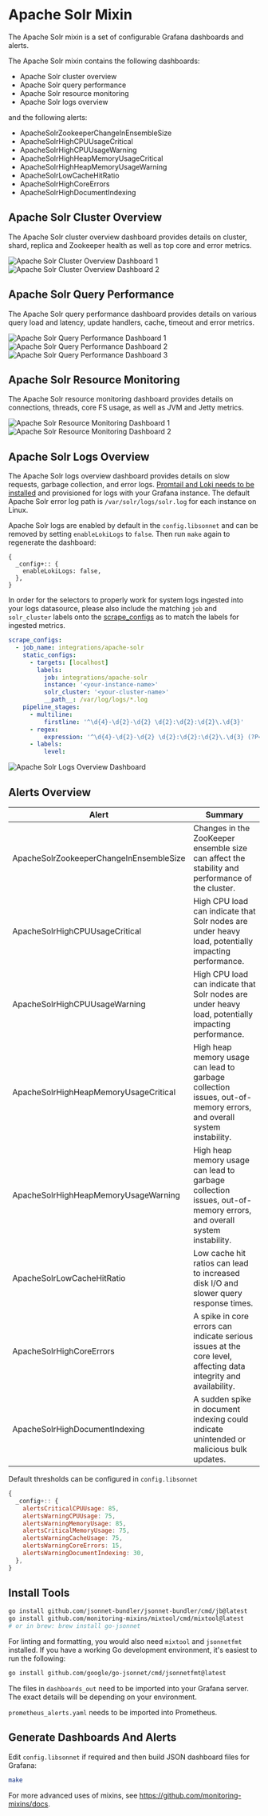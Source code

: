 # Apache Solr Mixin

The Apache Solr mixin is a set of configurable Grafana dashboards and alerts.

The Apache Solr mixin contains the following dashboards:

- Apache Solr cluster overview
- Apache Solr query performance
- Apache Solr resource monitoring
- Apache Solr logs overview

and the following alerts:

- ApacheSolrZookeeperChangeInEnsembleSize
- ApacheSolrHighCPUUsageCritical
- ApacheSolrHighCPUUsageWarning
- ApacheSolrHighHeapMemoryUsageCritical
- ApacheSolrHighHeapMemoryUsageWarning
- ApacheSolrLowCacheHitRatio
- ApacheSolrHighCoreErrors
- ApacheSolrHighDocumentIndexing

## Apache Solr Cluster Overview

The Apache Solr cluster overview dashboard provides details on cluster, shard, replica and Zookeeper health as well as top core and error metrics.

![Apache Solr Cluster Overview Dashboard 1](https://storage.googleapis.com/grafanalabs-integration-assets/apache-solr/screenshots/apache-solr-cluster-1.png)
![Apache Solr Cluster Overview Dashboard 2](https://storage.googleapis.com/grafanalabs-integration-assets/apache-solr/screenshots/apache-solr-cluster-2.png)

## Apache Solr Query Performance

The Apache Solr query performance dashboard provides details on various query load and latency, update handlers, cache, timeout and error metrics.

![Apache Solr Query Performance Dashboard 1](https://storage.googleapis.com/grafanalabs-integration-assets/apache-solr/screenshots/apache-solr-query-performance-1.png)
![Apache Solr Query Performance Dashboard 2](https://storage.googleapis.com/grafanalabs-integration-assets/apache-solr/screenshots/apache-solr-query-performance-2.png)
![Apache Solr Query Performance Dashboard 3](https://storage.googleapis.com/grafanalabs-integration-assets/apache-solr/screenshots/apache-solr-query-performance-3.png)

## Apache Solr Resource Monitoring

The Apache Solr resource monitoring dashboard provides details on connections, threads, core FS usage, as well as JVM and Jetty metrics.

![Apache Solr Resource Monitoring Dashboard 1](https://storage.googleapis.com/grafanalabs-integration-assets/apache-solr/screenshots/apache-solr-resource-monitoring-1.png)
![Apache Solr Resource Monitoring Dashboard 2](https://storage.googleapis.com/grafanalabs-integration-assets/apache-solr/screenshots/apache-solr-resource-monitoring-2.png)

## Apache Solr Logs Overview

The Apache Solr logs overview dashboard provides details on slow requests, garbage collection, and error logs. [Promtail and Loki needs to be installed](https://grafana.com/docs/loki/latest/installation/) and provisioned for logs with your Grafana instance. The default Apache Solr error log path is `/var/solr/logs/solr.log` for each instance on Linux.

Apache Solr logs are enabled by default in the `config.libsonnet` and can be removed by setting `enableLokiLogs` to `false`. Then run `make` again to regenerate the dashboard:

```
{
  _config+:: {
    enableLokiLogs: false,
  },
}
```

In order for the selectors to properly work for system logs ingested into your logs datasource, please also include the matching `job` and `solr_cluster` labels onto the [scrape_configs](https://grafana.com/docs/loki/latest/clients/promtail/configuration/#scrape_configs) as to match the labels for ingested metrics.

```yaml
scrape_configs:
  - job_name: integrations/apache-solr
    static_configs:
      - targets: [localhost]
        labels:
          job: integrations/apache-solr
          instance: '<your-instance-name>'
          solr_cluster: '<your-cluster-name>'
          __path__: /var/log/logs/*.log
    pipeline_stages:
      - multiline:
          firstline: '^\d{4}-\d{2}-\d{2} \d{2}:\d{2}:\d{2}\.\d{3}'
      - regex:
          expression: '^\d{4}-\d{2}-\d{2} \d{2}:\d{2}:\d{2}\.\d{3} (?P<level>\w+)'
      - labels:
          level:
```

![Apache Solr Logs Overview Dashboard](https://storage.googleapis.com/grafanalabs-integration-assets/apache-solr/screenshots/apache-solr-logs-overview.png)

## Alerts Overview


| Alert                                   | Summary                                                                                                             |
|-----------------------------------------|---------------------------------------------------------------------------------------------------------------------|
| ApacheSolrZookeeperChangeInEnsembleSize | Changes in the ZooKeeper ensemble size can affect the stability and performance of the cluster.                     |
| ApacheSolrHighCPUUsageCritical          | High CPU load can indicate that Solr nodes are under heavy load, potentially impacting performance.                 |
| ApacheSolrHighCPUUsageWarning           | High CPU load can indicate that Solr nodes are under heavy load, potentially impacting performance.                 |
| ApacheSolrHighHeapMemoryUsageCritical   | High heap memory usage can lead to garbage collection issues, out-of-memory errors, and overall system instability. |
| ApacheSolrHighHeapMemoryUsageWarning    | High heap memory usage can lead to garbage collection issues, out-of-memory errors, and overall system instability. |
| ApacheSolrLowCacheHitRatio              | Low cache hit ratios can lead to increased disk I/O and slower query response times.                                |
| ApacheSolrHighCoreErrors                | A spike in core errors can indicate serious issues at the core level, affecting data integrity and availability.    |
| ApacheSolrHighDocumentIndexing          | A sudden spike in document indexing could indicate unintended or malicious bulk updates.                            |

Default thresholds can be configured in `config.libsonnet`

```js
{
  _config+:: {
    alertsCriticalCPUUsage: 85,
    alertsWarningCPUUsage: 75,
    alertsWarningMemoryUsage: 85,
    alertsCriticalMemoryUsage: 75,
    alertsWarningCacheUsage: 75,
    alertsWarningCoreErrors: 15,
    alertsWarningDocumentIndexing: 30,
  },
}
```

## Install Tools

```bash
go install github.com/jsonnet-bundler/jsonnet-bundler/cmd/jb@latest
go install github.com/monitoring-mixins/mixtool/cmd/mixtool@latest
# or in brew: brew install go-jsonnet
```

For linting and formatting, you would also need `mixtool` and `jsonnetfmt` installed. If you
have a working Go development environment, it's easiest to run the following:

```bash
go install github.com/google/go-jsonnet/cmd/jsonnetfmt@latest
```

The files in `dashboards_out` need to be imported
into your Grafana server. The exact details will be depending on your environment.

`prometheus_alerts.yaml` needs to be imported into Prometheus.

## Generate Dashboards And Alerts

Edit `config.libsonnet` if required and then build JSON dashboard files for Grafana:

```bash
make
```

For more advanced uses of mixins, see
https://github.com/monitoring-mixins/docs.
